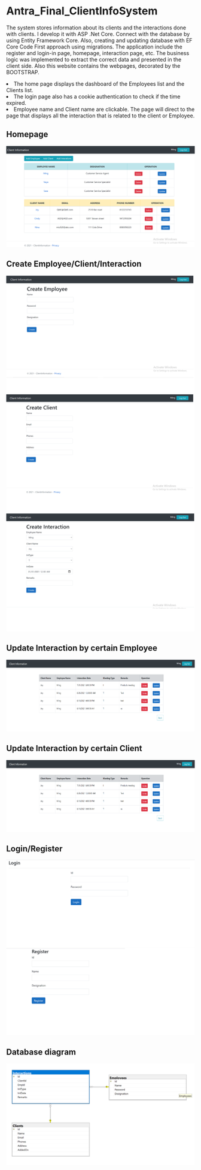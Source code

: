# Antra_Final_ClientInfoSystem
The system stores information about its clients and the interactions done with clients. I develop it with ASP .Net Core. Connect with the database by using Entity Framework Core. Also, creating and updating database with EF Core Code First approach using migrations. The application include the register and login-in page, homepage, interaction page, etc. The business logic was implemented to extract the correct data and presented in the client side. Also this website contains the webpages, decorated by the BOOTSTRAP.

<li>The home page displays the dashboard of the Employees list and the Clients list.</li>
<li>The login page also has a cookie authentication to check if the time expired.</li>
<li>Employee name and Client name are clickable. The page will direct to the page that displays all the interaction that is related to the client or Employee. </li>



## Homepage 
![screenshot](Homepage.png)

## Create Employee/Client/Interaction
![screenshot](CreateEmp.png)
![screenshot](CreateClient.png)
![screenshot](CreateInteraction.png)

## Update Interaction by certain Employee
![screenshot](employeeInteration.png)

## Update Interaction by certain Client
![screenshot](clientInteration.png)

## Login/Register
![screenshot](Login.png)
![screenshot](Register.png)

## Database diagram
![screenshot](ClientInformationDigram.png)




